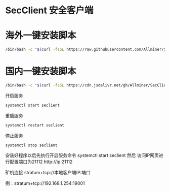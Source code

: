 # SecClient  安全客户端
# 海外一键安装脚本
```bash
/bin/bash -c "$(curl -fsSL https://raw.githubusercontent.com/Allminer/SecClient/main/seclient.sh)"
```

# 国内一键安装脚本
```bash
/bin/bash -c "$(curl -fsSL https://cdn.jsdelivr.net/gh/Allminer/SecClient@main/seclientcn.sh)"
```
开启服务
```bash
systemctl start seclient
```

重启服务
```bash
systemctl restart seclient
```
停止服务
```bash
systemctl stop seclient
```
安装好程序以后先执行开启服务命令 systemctl start seclient 然后 访问IP网页进行配置端口为21112  http://ip:21112



矿机连接 stratum+tcp://本地客户端IP:端口  

例：stratum+tcp://192.168.1.254:19001

